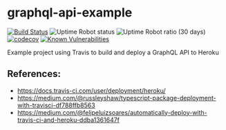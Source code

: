 # graphql-api-example 
[![Build Status](https://travis-ci.com/ctyas/graphql-api-example.svg?branch=master)](https://travis-ci.com/ctyas/graphql-api-example)
![Uptime Robot status](https://img.shields.io/uptimerobot/status/m782406540-5fefc98a75da415947275844.svg)
![Uptime Robot ratio (30 days)](https://img.shields.io/uptimerobot/ratio/m782406540-5fefc98a75da415947275844.svg)
<br>
[![codecov](https://codecov.io/gh/ctyas/graphql-api-example/branch/master/graph/badge.svg)](https://codecov.io/gh/ctyas/graphql-api-example)
[![Known Vulnerabilities](https://snyk.io/test/github/ctyas/graphql-api-example/badge.svg?targetFile=package.json)](https://snyk.io/test/github/ctyas/graphql-api-example?targetFile=package.json)

Example project using Travis to build and deploy a GraphQL API to Heroku

## References:

* <https://docs.travis-ci.com/user/deployment/heroku/>
* <https://medium.com/@russleyshaw/typescript-package-deployment-with-travisci-df788ffb8563>
* <https://medium.com/@felipeluizsoares/automatically-deploy-with-travis-ci-and-heroku-ddba1361647f>

